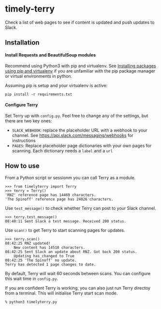 # timely-terry

Check a list of web pages to see if content is updated and push updates to Slack.


## Installation

#### Install Requests and BeautifulSoup modules

Recommend using Python3 with pip and virtualenv. See [Installing packages using pip and virtualenv](https://packaging.python.org/guides/installing-using-pip-and-virtual-environments/) if you are unfamiliar with the pip package manager or virtual environments in python.

Assuming pip is setup and your virtualenv is active:

```
pip install -r requirements.txt
```

#### Configure Terry

Set Terry up with `config.py`. Feel free to change any of the settings, but there are two key ones:

- `SLACK_WEBHOOK`: replace the placeholder URL with a webhook to your channel. See https://api.slack.com/messaging/webhooks for instructions
- `PAGES`: Replace placeholder page dictionaries with your own pages for scanning. Each dictionary needs a `label` and a `url`

## How to use

From a Python script or sessionm you can call Terry as a module.

```
>>> from timelyterry import Terry
>>> terry = Terry()
'RNZ' reference page has 14469 characters.
'The Spinoff' reference page has 24826 characters.
```

Use `test_message()` to check whether Terry can post to your Slack channel.

```
>>> terry.test_message()
08:40:11 Sent Slack a test message. Received 200 status.
```

Use `scan()` to get Terry to start scanning pages for updates.

```
>>> terry.scan()
08:42:25 RNZ updated!
    New content has 14510 characters.
08:42:25 Sent Slack an update about RNZ. Got back 200 status.
    Updating has_changed to True
08:42:25 'The Spinoff' no update.
Terry has detected 1 page changes to date.
```

By default, Terry will wait 60 seconds between scans. You can configure this wait time in `config.py`.

If you are confident Terry is working, you can also just run Terry directoy from a terminal. This will initialise Terry start scan mode.

```
% python3 timelyterry.py
```
